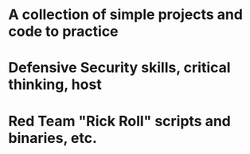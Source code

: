 # A collection of simple projects and code to practice
# Defensive Security skills, critical thinking, host
# Red Team "Rick Roll" scripts and binaries, etc.
